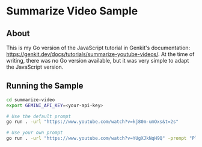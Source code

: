 # Summarize Video Sample

## About
This is my Go version of the JavaScript tutorial in Genkit's documentation: https://genkit.dev/docs/tutorials/summarize-youtube-videos/. At the time of writing, there was no Go version available, but it was very simple to adapt the JavaScript version.

## Running the Sample
```bash
cd summarize-video
export GEMINI_API_KEY=<your-api-key>

# Use the default prompt
go run . -url "https://www.youtube.com/watch?v=kj80m-umOxs&t=2s"

# Use your own prompt
go run . -url "https://www.youtube.com/watch?v=YUgXJkNqH9Q" -prompt "Please provide a concise summary of the video segments that pertain to Genkit"
```